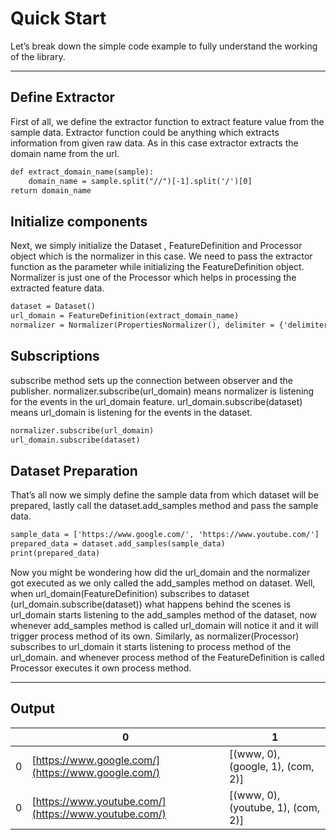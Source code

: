 # Quick Start

Let’s break down the simple code example to fully understand the working of the library.


---

## Define Extractor

First of all, we define the extractor function to extract feature value from the sample data.
Extractor function could be anything which extracts information from given raw data.
As in this case extractor extracts the domain name from the url.

```default
def extract_domain_name(sample):
    domain_name = sample.split("//")[-1].split('/')[0]
return domain_name
```

## Initialize components

Next, we simply initialize the Dataset , FeatureDefinition and Processor object which is the normalizer in this case.
We need to pass the extractor function as the parameter while initializing the FeatureDefinition object.
Normalizer is just one of the Processor which helps in processing the extracted feature data.

```default
dataset = Dataset()
url_domain = FeatureDefinition(extract_domain_name)
normalizer = Normalizer(PropertiesNormalizer(), delimiter = {'delimiter': ["."]})
```

## Subscriptions

subscribe method sets up the connection between observer and the publisher.
normalizer.subscribe(url_domain) means normalizer is listening for the events in the url_domain feature.
url_domain.subscribe(dataset) means url_domain is listening for the events in the dataset.

```default
normalizer.subscribe(url_domain)
url_domain.subscribe(dataset)
```

## Dataset Preparation

That’s all now we simply define the sample data from which dataset will be prepared,
lastly call the dataset.add_samples method and pass the sample data.

```default
sample_data = ['https://www.google.com/', 'https://www.youtube.com/']
prepared_data = dataset.add_samples(sample_data)
print(prepared_data)
```

Now you might be wondering how did the url_domain and the normalizer got executed as we only called the add_samples method
on dataset. Well, when url_domain(FeatureDefinition) subscribes to dataset (url_domain.subscribe(dataset))
what happens behind the scenes is url_domain starts listening to the add_samples method of the dataset,
now whenever add_samples method is called url_domain will notice it and it will trigger process method of its own.
Similarly, as normalizer(Processor) subscribes to url_domain it starts listening to process method of the url_domain.
and whenever process method of the FeatureDefinition is called Processor executes it own process method.


---

## Output

|   | 0 | 1 |
| - | ---------------------------------------------- | ------------ | 
| 0 | [https://www.google.com/](https://www.google.com/) | [(www, 0), (google, 1), (com, 2)]|
| 0 | [https://www.youtube.com/](https://www.youtube.com/) | [(www, 0), (youtube, 1), (com, 2)] |
